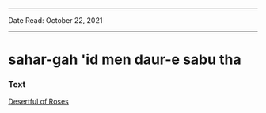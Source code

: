 
---

Date Read: October 22, 2021

---


# sahar-gah 'id men daur-e sabu tha


### Text

[Desertful of Roses](http://www.columbia.edu/itc/mealac/pritchett/00garden/00c/0070/index_0070.html)

